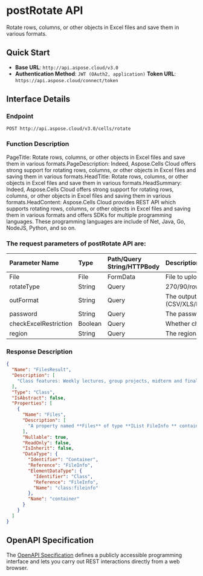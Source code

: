 # **postRotate API**

Rotate rows, columns, or other objects in Excel files and save them in various formats. 

## **Quick Start**

- **Base URL**: `http://api.aspose.cloud/v3.0`
- **Authentication Method**: `JWT (OAuth2, application)`  **Token URL**: `https://api.aspose.cloud/connect/token`
## **Interface Details**

### **Endpoint** 

```
POST http://api.aspose.cloud/v3.0/cells/rotate
```

### **Function Description**
PageTitle: Rotate rows, columns, or other objects in Excel files and save them in various formats.PageDescription: Indeed, Aspose.Cells Cloud offers strong support for rotating rows, columns, or other objects in Excel files and saving them in various formats.HeadTitle:  Rotate rows, columns, or other objects in Excel files and save them in various formats.HeadSummary: Indeed, Aspose.Cells Cloud offers strong support for rotating rows, columns, or other objects in Excel files and saving them in various formats.HeadContent: Aspose.Cells Cloud provides REST API which supports rotating rows, columns, or other objects in Excel files and saving them in various formats and offers SDKs for multiple programming languages. These programming languages are include of Net, Java, Go, NodeJS, Python, and so on.

### The request parameters of **postRotate** API are: 

| Parameter Name | Type | Path/Query String/HTTPBody | Description | 
| :- | :- | :- |:- | 
|File|File|FormData|File to upload|
|rotateType|String|Query|270/90/row/col/row2col|
|outFormat|String|Query|The output data file format.(CSV/XLS/HTML/MHTML/ODS/PDF/XML/TXT/TIFF/XLSB/XLSM/XLSX/XLTM/XLTX/XPS/PNG/JPG/JPEG/GIF/EMF/BMP/MD[Markdown]/Numbers)|
|password|String|Query|The password needed to open an Excel file.|
|checkExcelRestriction|Boolean|Query|Whether check restriction of excel file when user modify cells related objects.|
|region|String|Query|The regional settings for workbook.|


### **Response Description**
```json
{
  "Name": "FilesResult",
  "Description": [
    "Class features: Weekly lectures, group projects, midterm and final exams, and participation in class discussions."
  ],
  "Type": "Class",
  "IsAbstract": false,
  "Properties": [
    {
      "Name": "Files",
      "Description": [
        "A property named **Files** of type **IList FileInfo ** containing a collection of file information objects."
      ],
      "Nullable": true,
      "ReadOnly": false,
      "IsInherit": false,
      "DataType": {
        "Identifier": "Container",
        "Reference": "FileInfo",
        "ElementDataType": {
          "Identifier": "Class",
          "Reference": "FileInfo",
          "Name": "class:fileinfo"
        },
        "Name": "container"
      }
    }
  ]
}
```

## OpenAPI Specification

The [OpenAPI Specification](https://reference.aspose.cloud/cells/#/LightCellsController/PostRotate) defines a publicly accessible programming interface and lets you carry out REST interactions directly from a web browser.

